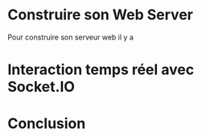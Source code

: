 # Construire son Web Server <a name="webserver"></a>
Pour construire son serveur web il y a 

# Interaction temps réel avec Socket.IO <a name="websockets"></a>

# Conclusion <a name="conclusion"></a>
